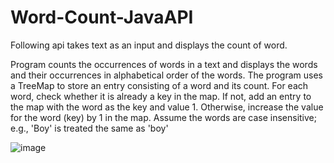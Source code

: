 # Word-Count-JavaAPI
Following api takes text as an input and displays the count of word.

Program counts the occurrences of words in a text and displays the words and their occurrences in alphabetical order of the words. The program uses a TreeMap to store an entry consisting of a word and its count. For each word, check whether it is already a key in the map. If not, add an entry to the map with the word as the key and value 1. Otherwise, increase the value for the word (key) by 1 in the map. Assume the words are case insensitive; e.g., 'Boy' is treated the same as 'boy' 

![image](https://user-images.githubusercontent.com/24220136/231359650-dd0aae52-aae0-49a5-99d8-1e45eb492307.png)
